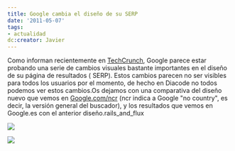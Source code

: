 ```yaml
---
title: Google cambia el diseño de su SERP
date: '2011-05-07'
tags:
- actualidad
dc:creator: Javier
---
```


Como informan recientemente en 
[TechCrunch](http://techcrunch.com/2011/05/06/google-new-results-page/), Google parece estar probando una serie de cambios visuales bastante importantes en el diseño de su página de resultados (
SERP). Estos cambios parecen no ser visibles para todos los usuarios por el momento, de hecho en Diacode no todos podemos ver estos cambios.Os dejamos con una comparativa del diseño nuevo que vemos en 
[Google.com/ncr](http://www.google.com/ncr) (ncr indica a Google "no country", es decir, la versión general del buscador), y los resultados que vemos en Google.es con el anterior diseño.rails_and_flux

[![](http://blog.diacode.com/wp-content/uploads/2011/05/google-new-design-1024x844.png)](http://blog.diacode.com/wp-content/uploads/2011/05/google-new-design.png)

[![](http://blog.diacode.com/wp-content/uploads/2011/05/google-old-design-1024x844.png)](http://blog.diacode.com/wp-content/uploads/2011/05/google-old-design.png)
